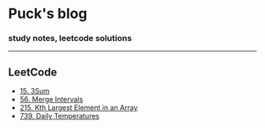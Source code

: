 # Puck's blog

### study notes, leetcode solutions

----

## LeetCode

+ [15. 3Sum](https://github.com/pwang1997/blog/blob/main/leetcode/2022.04/3Sum.md)
+ [56. Merge Intervals](https://github.com/pwang1997/blog/blob/main/leetcode/2022.04/Merge-Intervals.md)
+ [215. Kth Largest Element in an Array](https://github.com/pwang1997/blog/blob/main/leetcode/2022.04/Kth-Largest-Element-in-an-Array.md)
+ [739. Daily Temperatures](https://github.com/pwang1997/blog/blob/main/leetcode/2022.04/Daily-Temperatures.md)